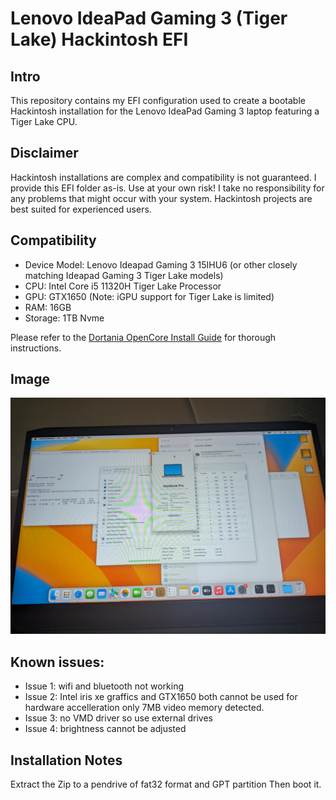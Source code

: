 # Lenovo IdeaPad Gaming 3 (Tiger Lake) Hackintosh EFI

## Intro

This repository contains my EFI configuration used to create a bootable Hackintosh installation for the Lenovo IdeaPad Gaming 3 laptop featuring a Tiger Lake CPU.

## Disclaimer

Hackintosh installations are complex and compatibility is not guaranteed. I provide this EFI folder as-is.  Use at your own risk! I take no responsibility for any problems that might occur with your system. Hackintosh projects are best suited for experienced users.

## Compatibility

- Device Model: Lenovo Ideapad Gaming 3 15IHU6 (or other closely matching Ideapad Gaming 3 Tiger Lake models)
- CPU: Intel Core i5 11320H Tiger Lake Processor
- GPU: GTX1650 (Note: iGPU support for Tiger Lake is limited)
- RAM: 16GB
- Storage: 1TB Nvme

Please refer to the [Dortania OpenCore Install Guide](https://dortania.github.io/OpenCore-Install-Guide/) for thorough instructions.

## Image

![IdeaPad Gaming 3 running macOS](./image.jpg)

## Known issues:

- Issue 1:  wifi and bluetooth not working
- Issue 2:  Intel iris xe graffics and GTX1650 both cannot be used for hardware accelleration only 7MB video memory detected.
- Issue 3:  no VMD driver so use external drives
- Issue 4:  brightness cannot be adjusted

## Installation Notes

Extract the Zip to a pendrive of fat32 format and GPT partition
Then boot it.
